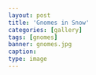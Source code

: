```yaml
---
layout: post
title: 'Gnomes in Snow'
categories: [gallery]
tags: [gnomes]
banner: gnomes.jpg
caption:
type: image
---
```


